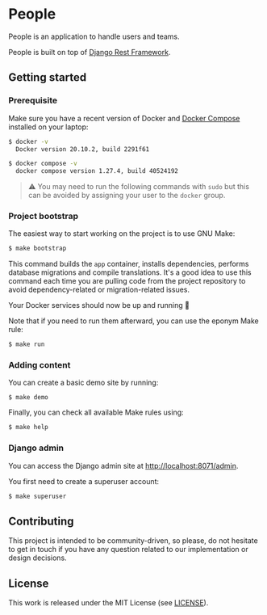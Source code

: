 # People

People is an application to handle users and teams.

People is built on top of [Django Rest
Framework](https://www.django-rest-framework.org/).

## Getting started

### Prerequisite

Make sure you have a recent version of Docker and [Docker
Compose](https://docs.docker.com/compose/install) installed on your laptop:

```bash
$ docker -v
  Docker version 20.10.2, build 2291f61

$ docker compose -v
  docker compose version 1.27.4, build 40524192
```

> ⚠️ You may need to run the following commands with `sudo` but this can be
> avoided by assigning your user to the `docker` group.

### Project bootstrap

The easiest way to start working on the project is to use GNU Make:

```bash
$ make bootstrap
```

This command builds the `app` container, installs dependencies, performs
database migrations and compile translations. It's a good idea to use this
command each time you are pulling code from the project repository to avoid
dependency-related or migration-related issues.

Your Docker services should now be up and running 🎉

Note that if you need to run them afterward, you can use the eponym Make rule:

```bash
$ make run
```

### Adding content

You can create a basic demo site by running:

    $ make demo

Finally, you can check all available Make rules using:

```bash
$ make help
```

### Django admin

You can access the Django admin site at
[http://localhost:8071/admin](http://localhost:8071/admin).

You first need to create a superuser account:

```bash
$ make superuser
```

## Contributing

This project is intended to be community-driven, so please, do not hesitate to
get in touch if you have any question related to our implementation or design
decisions.

## License

This work is released under the MIT License (see [LICENSE](./LICENSE)).
